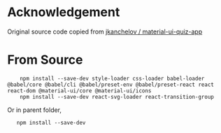 # Acknowledgement

Original source code copied from [jkanchelov / material-ui-quiz-app](https://github.com/jkanchelov/material-ui-quiz-app)

# From Source

```
    npm install --save-dev style-loader css-loader babel-loader @babel/core @babel/cli @babel/preset-env @babel/preset-react react react-dom @material-ui/core @material-ui/icons
	npm install --save-dev react-svg-loader react-transition-group
```

Or in parent folder,

```
   npm install --save-dev
```
